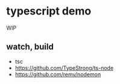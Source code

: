 # typescript demo

WIP

## watch, build

- tsc
- https://github.com/TypeStrong/ts-node
- https://github.com/remy/nodemon
